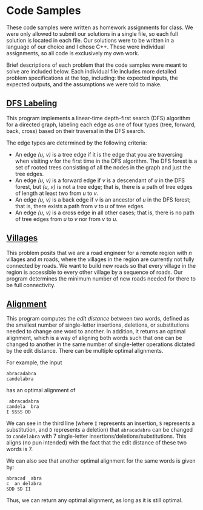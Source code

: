 # Code Samples

These code samples were written as homework assignments for class. We were only allowed to submit our solutions in a single file, so each full solution is located in each file. Our solutions were to be written in a language of our choice and I chose C++. These were individual assignments, so all code is exclusively my own work.

Brief descriptions of each problem that the code samples were meant to solve are included below. Each individual file includes more detailed problem specifications at the top, including: the expected inputs, the expected outputs, and the assumptions we were told to make.

## [DFS Labeling](DFS_Labeling.cpp)
This program implements a linear-time depth-first search (DFS) algorithm for a directed graph, labeling each edge as one of four types (tree, forward, back, cross) based on their traversal in the DFS search.

The edge types are determined by the following criteria:
* An edge *(u, v)* is a tree edge if it is the edge that you are traversing when visiting *v* for the first time in the DFS algorithm. The DFS forest is a set of rooted trees consisting of all the nodes in the graph and just the tree edges.
* An edge *(u, v)* is a forward edge if *v* is a descendant of *u* in the DFS forest, but *(u, v)* is not a tree edge; that is, there is a path of tree edges of length at least two from *u* to *v*.
* An edge *(u, v)* is a back edge if *v* is an ancestor of *u* in the DFS forest; that is, there exists a path from *v* to *u* of tree edges.
* An edge *(u, v)* is a cross edge in all other cases; that is, there is no path of tree edges from *u* to *v* nor from *v* to *u*.

## [Villages](Villages.cpp)
This problem posits that we are a road engineer for a remote region with *n* villages and *m* roads, where the villages in the region are currently not fully connected by roads. We want to build new roads so that every village in the region is accessible to every other village by a sequence of roads. Our program determines the minimum number of new roads needed for there to be full connectivity.

## [Alignment](Alignment.cpp)
This program computes the *edit distance* between two words, defined as the smallest number of single-letter insertions, deletions, or substitutions needed to change one word to another. In addition, it returns an optimal alignment, which is a way of aligning both words such that one can be changed to another in the same number of single-letter operations dictated by the edit distance. There can be multiple optimal alignments.

For example, the input

    abracadabra
    candelabra

has an optimal alignment of

     abracadabra
    candela  bra
    I SSSS DD   

We can see in the third line (where ``I`` represents an insertion, ``S`` represents a substitution, and ``D`` represents a deletion) that ``abracadabra`` can be changed to ``candelabra`` with 7 single-letter insertions/deletions/substitutions. This aligns (no pun intended) with the fact that the edit distance of these two words is 7.

We can also see that another optimal alignment for the same words is given by:

    abracad  abra
    c  an delabra
    SDD SD II    

Thus, we can return any optimal alignment, as long as it is still optimal.
